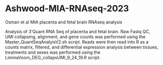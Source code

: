 # Ashwood-MIA-RNAseq-2023
Osman et al MIA placenta and fetal brain RNAseq analysis

Analysis of 3'Quant RNA Seq of placenta and fetal brain. 
Raw Fastq QC, UMI collapsing, alignment, and gene counts was performed using the Master_QuantSeqAnalyisV2.sh script. 
Reads were then read into R as a counts matrix, filtered, and differential expression analysis between tissues, treatments and sexes was performed using the LimmaVoom_DEG_collapsUMI_9_24_19.R script.



